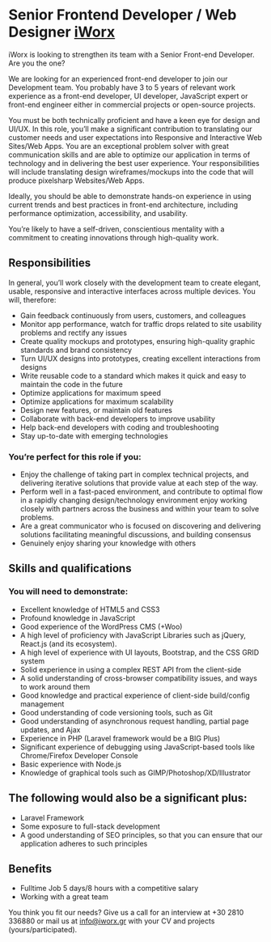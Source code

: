 Senior Frontend Developer / Web Designer [iWorx](https://www.iworx.gr)
==

iWorx is looking to strengthen its team with a Senior Front-end Developer. Are you the one?

We are looking for an experienced front-end developer to join our Development team. You probably have 3 to 5 years of relevant work experience as a front-end developer, UI developer, JavaScript expert or front-end engineer either in commercial projects or open-source projects.

You must be both technically proficient and have a keen eye for design and UI/UX. In this role, you’ll make a significant contribution to translating our customer needs and user expectations into Responsive and Interactive Web Sites/Web Apps. You are an exceptional problem solver with great communication skills and are able to optimize our application in terms of technology and in delivering the best user experience. Your responsibilities will include translating design wireframes/mockups into the code that will produce pixelsharp Websites/Web Apps.

Ideally, you should be able to demonstrate hands-on experience in using current trends and best practices in front-end architecture, including performance optimization, accessibility, and usability.

You’re likely to have a self-driven, conscientious mentality with a commitment to creating innovations through high-quality work.

## Responsibilities
In general, you’ll work closely with the development team to create elegant, usable, responsive and interactive interfaces across multiple devices. You will, therefore:

* Gain feedback continuously from users, customers, and colleagues
* Monitor app performance, watch for traffic drops related to site usability problems and rectify any issues
* Create quality mockups and prototypes, ensuring high-quality graphic standards and brand consistency 
* Turn UI/UX designs into prototypes, creating excellent interactions from designs
* Write reusable code to a standard which makes it quick and easy to maintain the code in the future
* Optimize applications for maximum speed
* Optimize applications for maximum scalability
* Design new features, or maintain old features
* Collaborate with back-end developers to improve usability
* Help back-end developers with coding and troubleshooting
* Stay up-to-date with emerging technologies

### You’re perfect for this role if you: ###

* Enjoy the challenge of taking part in complex technical projects, and delivering iterative solutions that provide value at each step of the way.
* Perform well in a fast-paced environment, and contribute to optimal flow in a rapidly changing design/technology environment
enjoy working closely with partners across the business and within your team to solve problems.
* Are a great communicator who is focused on discovering and delivering solutions facilitating meaningful discussions, and building consensus
* Genuinely enjoy sharing your knowledge with others

## Skills and qualifications

### You will need to demonstrate:

* Excellent knowledge of HTML5 and CSS3
* Profound knowledge in JavaScript
* Good experience of the WordPress CMS (+Woo)
* A high level of proficiency with JavaScript Libraries such as jQuery, React.js (and its ecosystem).
* A high level of experience with UI layouts, Bootstrap, and the CSS GRID system
* Solid experience in using a complex REST API from the client-side
* A solid understanding of cross-browser compatibility issues, and ways to work around them
* Good knowledge and practical experience of client-side build/config management
* Good understanding of code versioning tools, such as Git
* Good understanding of asynchronous request handling, partial page updates, and Ajax
* Experience in PHP (Laravel framework would be a BIG Plus)
* Significant experience of debugging using JavaScript-based tools like Chrome/Firefox Developer Console
* Basic experience with Node.js
* Knowledge of graphical tools such as GIMP/Photoshop/XD/Illustrator 

## The following would also be a significant plus:

* Laravel Framework
* Some exposure to full-stack development
* A good understanding of SEO principles, so that you can ensure that our application adheres to such principles

## Benefits 
* Fulltime Job 5 days/8 hours with a competitive salary
* Working with a great team 


You think you fit our needs? 
Give us a call for an interview at +30 2810 336880 or mail us at info@iworx.gr with your CV and projects (yours/participated). 
